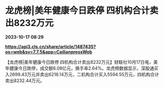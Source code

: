 # 龙虎榜|美年健康今日跌停 四机构合计卖出8232万元

**2023-10-17 08:29**

**https://api3.cls.cn/share/article/1487435?os=web&sv=7.7.5&app=CailianpressWeb**

【龙虎榜|美年健康今日跌停 四机构合计卖出8232万元】财联社10月17日电，美年健康今日跌停，成交额6.08亿元，换手率2.64%。龙虎榜数据显示，深股通买入2699.43万元并卖出6218.14万元，二机构合计买入5594.55万元，四机构合计卖出8232.44万元。